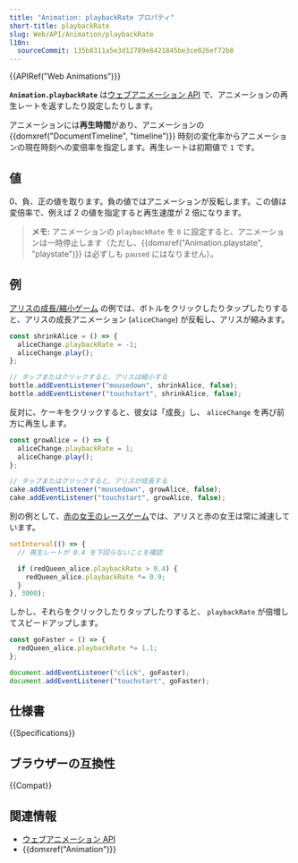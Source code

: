 ```yaml
---
title: "Animation: playbackRate プロパティ"
short-title: playbackRate
slug: Web/API/Animation/playbackRate
l10n:
  sourceCommit: 135b8311a5e3d12789e8421845be3ce026ef72b8
---
```


{{APIRef("Web Animations")}}

**`Animation.playbackRate`** は[ウェブアニメーション API](/ja/docs/Web/API/Web_Animations_API) で、アニメーションの再生レートを返すしたり設定したりします。

アニメーションには**再生時間**があり、アニメーションの {{domxref("DocumentTimeline", "timeline")}} 時刻の変化率からアニメーションの現在時刻への変倍率を指定します。再生レートは初期値で `1` です。

## 値

0、負、正の値を取ります。負の値ではアニメーションが反転します。この値は変倍率で、例えば 2 の値を指定すると再生速度が 2 倍になります。

> **メモ:** アニメーションの `playbackRate` を `0` に設定すると、アニメーションは一時停止します（ただし、{{domxref("Animation.playstate", "playstate")}} は必ずしも `paused` にはなりません）。

## 例

[アリスの成長/縮小ゲーム](https://codepen.io/rachelnabors/pen/PNYGZQ?editors=0010) の例では、ボトルをクリックしたりタップしたりすると、アリスの成長アニメーション (`aliceChange`) が反転し、アリスが縮みます。

```js
const shrinkAlice = () => {
  aliceChange.playbackRate = -1;
  aliceChange.play();
};

// タップまたはクリックすると、アリスは縮小する
bottle.addEventListener("mousedown", shrinkAlice, false);
bottle.addEventListener("touchstart", shrinkAlice, false);
```

反対に、ケーキをクリックすると、彼女は「成長」し、 `aliceChange` を再び前方に再生します。

```js
const growAlice = () => {
  aliceChange.playbackRate = 1;
  aliceChange.play();
};

// タップまたはクリックすると、アリスが成長する
cake.addEventListener("mousedown", growAlice, false);
cake.addEventListener("touchstart", growAlice, false);
```

別の例として、[赤の女王のレースゲーム](https://codepen.io/rachelnabors/pen/PNGGaV?editors=0010)では、アリスと赤の女王は常に減速しています。

```js
setInterval(() => {
  // 再生レートが 0.4 を下回らないことを確認

  if (redQueen_alice.playbackRate > 0.4) {
    redQueen_alice.playbackRate *= 0.9;
  }
}, 3000);
```

しかし、それらをクリックしたりタップしたりすると、 `playbackRate` が倍増してスピードアップします。

```js
const goFaster = () => {
  redQueen_alice.playbackRate *= 1.1;
};

document.addEventListener("click", goFaster);
document.addEventListener("touchstart", goFaster);
```

## 仕様書

{{Specifications}}

## ブラウザーの互換性

{{Compat}}

## 関連情報

- [ウェブアニメーション API](/ja/docs/Web/API/Web_Animations_API)
- {{domxref("Animation")}}
